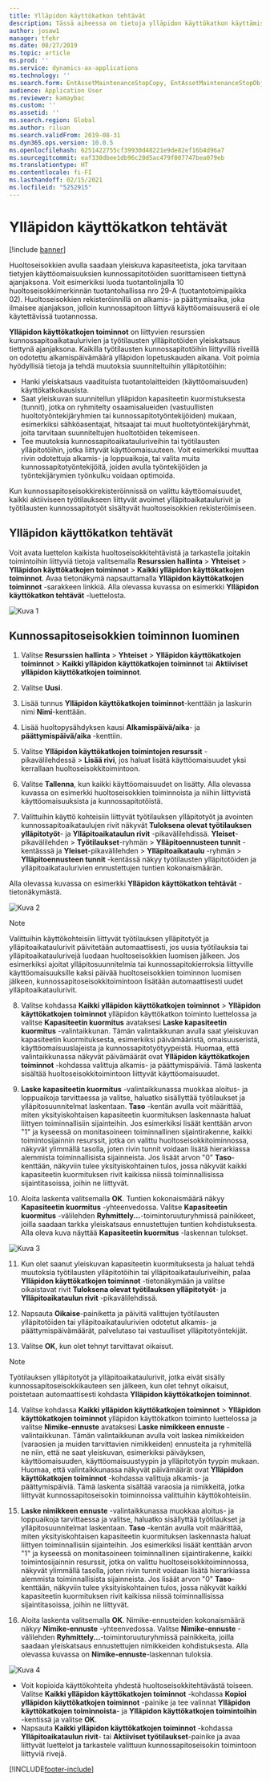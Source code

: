 ```yaml
---
title: Ylläpidon käyttökatkon tehtävät
description: Tässä aiheessa on tietoja ylläpidon käyttökatkon käyttämisestä kapasiteetin yleiskuvan saamiseksi. Se tarvitaan tietyjen käyttöomaisuuksien kunnossapitotöiden suorittamiseen tiettynä ajanjaksona.
author: josaw1
manager: tfehr
ms.date: 08/27/2019
ms.topic: article
ms.prod: ''
ms.service: dynamics-ax-applications
ms.technology: ''
ms.search.form: EntAssetMaintenanceStopCopy, EntAssetMaintenanceStopObject, EntAssetObjectProductionStop, EntAssetProductionStopType, EntAssetMaintenanceStop
audience: Application User
ms.reviewer: kamaybac
ms.custom: ''
ms.assetid: ''
ms.search.region: Global
ms.author: riluan
ms.search.validFrom: 2019-08-31
ms.dyn365.ops.version: 10.0.5
ms.openlocfilehash: 6251422755cf39930d48221e9de82ef16b4d96a7
ms.sourcegitcommit: eaf330dbee1db96c20d5ac479f007747bea079eb
ms.translationtype: HT
ms.contentlocale: fi-FI
ms.lasthandoff: 02/15/2021
ms.locfileid: "5252915"
---
```

# <a name="maintenance-downtime-activities"></a>Ylläpidon käyttökatkon tehtävät

[!include [banner](../../includes/banner.md)]

Huoltoseisokkien avulla saadaan yleiskuva kapasiteetista, joka tarvitaan tietyjen käyttöomaisuuksien kunnossapitotöiden suorittamiseen tiettynä ajanjaksona. Voit esimerkiksi luoda tuotantolinjalla 10 huoltoseisokkimerkinnän tuotantohallissa nro 29-A (tuotantotoimipaikka 02). Huoltoseisokkien rekisteröinnillä on alkamis- ja päättymisaika, joka ilmaisee ajanjakson, jolloin kunnossapitoon liittyvä käyttöomaisuuserä ei ole käytettävissä tuotannossa.

**Ylläpidon käyttökatkojen toiminnot** on liittyvien resurssien kunnossapitoaikataulurivien ja työtilausten yllläpitotöiden yleiskatsaus tiettynä ajanjaksona. Kaikilla työtilausten kunnossapitotöihin liittyvillä riveillä on odotettu alkamispäivämäärä ylläpidon lopetuskauden aikana. Voit poimia hyödyllisiä tietoja ja tehdä muutoksia suunniteltuihin ylläpitotöihin:

- Hanki yleiskatsaus vaadituista tuotantolaitteiden (käyttöomaisuuden) käyttökatkokausista.  
- Saat yleiskuvan suunnitellun ylläpidon kapasiteetin kuormistuksesta (tunnit), jotka on ryhmitelty osaamisalueiden (vastuullisten huoltotyöntekijäryhmien tai kunnossapitotyöntekijöiden) mukaan, esimerkiksi sähköasentajat, hitsaajat tai muut huoltotyöntekijäryhmät, joita tarvitaan suunniteltujen huoltotöiden tekemiseen.  
- Tee muutoksia kunnossapitoaikatauluriveihin tai työtilausten ylläpitotöihin, jotka liittyvät käyttöomaisuuteen. Voit esimerkiksi muuttaa rivin odotettuja alkamis- ja loppuaikoja, tai valita muita kunnossapitotyöntekijöitä, joiden avulla työntekijöiden ja työntekijärymien työnkulku voidaan optimoida.

Kun kunnossapitoseisokkirekisteröinnissä on valittu käyttöomaisuudet, kaikki aktiiviseen työtilaukseen liittyvät avoimet ylläpitoaikataulurivit ja työtilausten kunnossapitotyöt sisältyvät huoltoseisokkien rekisteröimiseen.

## <a name="maintenance-downtime-activities"></a>Ylläpidon käyttökatkon tehtävät

Voit avata luettelon kaikista huoltoseisokkitehtävistä ja tarkastella joitakin toimintoihin liittyviä tietoja valitsemalla **Resurssien hallinta** > **Yhteiset** > **Ylläpidon käyttökatkojen toiminnot** > **Kaikki ylläpidon käyttökatkojen toiminnot**. Avaa tietonäkymä napsauttamalla **Ylläpidon käyttökatkojen toiminnot** -sarakkeen linkkiä. Alla olevassa kuvassa on esimerkki **Ylläpidon käyttökatkon tehtävät** -luettelosta.

![Kuva 1](media/19-preventive-maintenance.png)


## <a name="create-a-maintenance-downtime-activity"></a>Kunnossapitoseisokkien toiminnon luominen

1. Valitse **Resurssien hallinta** > **Yhteiset** > **Ylläpidon käyttökatkojen toiminnot** > **Kaikki ylläpidon käyttökatkojen toiminnot** tai **Aktiiviset ylläpidon käyttökatkojen toiminnot**.

2. Valitse **Uusi**.

3. Lisää tunnus **Ylläpidon käyttökatkojen toiminnot**-kenttään ja laskurin nimi **Nimi**-kenttään.

4. Lisää huoltopysähdyksen kausi **Alkamispäivä/aika**- ja **päättymispäivä/aika** -kenttiin.

5. Valitse **Ylläpidon käyttökatkojen toimintojen resurssit** -pikavälilehdessä > **Lisää rivi**, jos haluat lisätä käyttöomaisuudet yksi kerrallaan huoltoseisokkitoimintoon.

6. Valitse **Tallenna**, kun kaikki käyttöomaisuudet on lisätty. Alla olevassa kuvassa on esimerkki huoltoseisokkien toiminnoista ja niihin liittyvistä käyttöomaisuuksista ja kunnossapitotöistä.

7. Valittuihin käyttö kohteisiin liittyvät työtilauksen ylläpitotyöt ja avointen kunnossapitoaikataulujen rivit näkyvät **Tuloksena olevat työtilauksen ylläpitotyöt**- ja **Ylläpitoaikataulun rivit** -pikavälilehdissä. **Yleiset**-pikavälilehden > **Työtilaukset**-ryhmän > **Ylläpitoennusteen tunnit** -kentässsä ja **Yleiset**-pikavälilehden > **Ylläpitoaikataulu** -ryhmän > **Ylläpitoennusteen tunnit** -kentässä näkyy työtilausten ylläpitotöiden ja ylläpitoaikataulurivien ennustettujen tuntien kokonaismäärän.

Alla olevassa kuvassa on esimerkki **Ylläpidon käyttökatkon tehtävät** -tietonäkymästä.

![Kuva 2](media/20-preventive-maintenance.png)

>[!NOTE]
>Valittuihin käyttökohteisiin liittyvät työtilauksen ylläpitotyöt ja ylläpitoaikataulurivit päivitetään automaattisesti, jos uusia työtilauksia tai ylläpitoaikataulurivejä luodaan huoltoseisokkien luomisen jälkeen. Jos esimerkiksi ajoitat ylläpitosuunnitelmia tai kunnossapitokierroksia liittyville käyttöomaisuuksille kaksi päivää huoltoseisokkien toiminnon luomisen jälkeen, kunnossapitoseisokkitoimintoon lisätään automaattisesti uudet ylläpitoaikataulurivit.

8. Valitse kohdassa **Kaikki ylläpidon käyttökatkojen toiminnot** > **Ylläpidon käyttökatkojen toiminnot** ylläpidon käyttökatkon toiminto luettelossa ja valitse **Kapasiteetin kuormitus** avataksesi **Laske kapasiteetin kuormitus** -valintaikkunan. Tämän valintaikkunan avulla saat yleiskuvan kapasiteetin kuormituksesta, esimerkiksi päivämääristä, omaisuuseristä, käyttöomaisuuslajeista ja kunnossapitotyötyypeistä. Huomaa, että valintaikkunassa näkyvät päivämäärät ovat **Ylläpidon käyttökatkojen toiminnot** -kohdassa valittuja alkamis- ja päättymispäiviä. Tämä laskenta sisältää huoltoseisokkitoimintoon liittyvät käyttöomaisuudet.

9. **Laske kapasiteetin kuormitus** -valintaikkunassa muokkaa aloitus- ja loppuaikoja tarvittaessa ja valitse, haluatko sisällyttää työtilaukset ja ylläpitosuunnitelmat laskentaan. **Taso** -kentän avulla voit määrittää, miten yksityiskohtaisen kapasiteetin kuormituksen laskennasta haluat liittyen toiminnallisiin sijainteihin. Jos esimerkiksi lisäät kenttään arvon "1" ja kyseessä on monitasoineen toiminnallinen sijaintirakenne, kaikki toimintosijainnin resurssit, jotka on valittu huoltoseisokkitoiminnossa, näkyvät ylimmällä tasolla, joten rivin tunnit voidaan lisätä hierarkiassa alemmista toiminnallisista sijainneista. Jos lisäät arvon "0" **Taso**-kenttään, näkyviin tulee yksityiskohtainen tulos, jossa näkyvät kaikki kapasiteetin kuormituksen rivit kaikissa niissä toiminnallisissa sijaintitasoissa, joihin ne liittyvät.

10. Aloita laskenta valitsemalla **OK**. Tuntien kokonaismäärä näkyy **Kapasiteetin kuormitus** -yhteenvedossa. Valitse **Kapasiteetin kuormitus** -välilehden **Ryhmittely...**-toimintoruuturyhmissä painikkeet, joilla saadaan tarkka yleiskatsaus ennustettujen tuntien kohdistuksesta. Alla oleva kuva näyttää **Kapasiteetin kuormitus** -laskennan tulokset.

![Kuva 3](media/21-preventive-maintenance.png)

11. Kun olet saanut yleiskuvan kapasiteetin kuormituksesta ja haluat tehdä muutoksia työtilausten ylläpitotöihin tai ylläpitoaikatauluriveihin, palaa **Ylläpidon käyttökatkojen toiminnot** -tietonäkymään ja valitse oikaistavat rivit **Tuloksena olevat työtilauksen ylläpitotyöt**- ja **Ylläpitoaikataulun rivit** -pikavälilehdissä.

12. Napsauta **Oikaise**-painiketta ja päivitä valittujen työtilausten ylläpitotöiden tai ylläpitoaikataulurivien odotetut alkamis- ja päättymispäivämäärät, palvelutaso tai vastuulliset ylläpitotyöntekijät.

13. Valitse **OK**, kun olet tehnyt tarvittavat oikaisut. 

>[!NOTE]
>Työtilauksen ylläpitotyöt ja ylläpitoaikataulurivit, jotka eivät sisälly kunnossapitoseisokkikauteen sen jälkeen, kun olet tehnyt oikaisut, poistetaan automaattisesti kohdasta **Ylläpidon käyttökatkojen toiminnot**.

14. Valitse kohdassa **Kaikki ylläpidon käyttökatkojen toiminnot** > **Ylläpidon käyttökatkojen toiminnot** ylläpidon käyttökatkon toiminto luettelossa ja valitse **Nimike-ennuste** avataksesi **Laske nimikkeen ennuste** -valintaikkunan. Tämän valintaikkunan avulla voit laskea nimikkeiden (varaosien ja muiden tarvittavien nimikkeiden) ennusteita ja ryhmitellä ne niin, että ne saat yleiskuvan, esimerkiksi päiväyksen, käyttöomaisuuden, käyttöomaisuustyypin ja ylläpitotyön tyypin mukaan. Huomaa, että valintaikkunassa näkyvät päivämäärät ovat **Ylläpidon käyttökatkojen toiminnot** -kohdassa valittuja alkamis- ja päättymispäiviä. Tämä laskenta sisältää varaosia ja nimikkeitä, jotka liittyvät kunnossapitoseisokin toiminnoissa valittuihin käyttökohteisiin.

15. **Laske nimikkeen ennuste** -valintaikkunassa muokkaa aloitus- ja loppuaikoja tarvittaessa ja valitse, haluatko sisällyttää työtilaukset ja ylläpitosuunnitelmat laskentaan. **Taso** -kentän avulla voit määrittää, miten yksityiskohtaisen kapasiteetin kuormituksen laskennasta haluat liittyen toiminnallisiin sijainteihin. Jos esimerkiksi lisäät kenttään arvon "1" ja kyseessä on monitasoineen toiminnallinen sijaintirakenne, kaikki toimintosijainnin resurssit, jotka on valittu huoltoseisokkitoiminnossa, näkyvät ylimmällä tasolla, joten rivin tunnit voidaan lisätä hierarkiassa alemmista toiminnallisista sijainneista. Jos lisäät arvon "0" **Taso**-kenttään, näkyviin tulee yksityiskohtainen tulos, jossa näkyvät kaikki kapasiteetin kuormituksen rivit kaikissa niissä toiminnallisissa sijaintitasoissa, joihin ne liittyvät.

16. Aloita laskenta valitsemalla **OK**. Nimike-ennusteiden kokonaismäärä näkyy **Nimike-ennuste** -yhteenvedossa. Valitse **Nimike-ennuste** -välilehden **Ryhmittely...**-toimintoruuturyhmissä painikkeita, joilla saadaan yleiskatsaus ennustettujen nimikkeiden kohdistuksesta. Alla olevassa kuvassa on **Nimike-ennuste**-laskennan tuloksia.

![Kuva 4](media/22-preventive-maintenance.png)

- Voit kopioida käyttökohteita yhdestä huoltoseisokkitehtävästä toiseen. Valitse **Kaikki ylläpidon käyttökatkojen toiminnot** -kohdassa **Kopioi ylläpidon käyttökatkojen toiminnot** -painike ja tee valinnat **Ylläpidon käyttökatkojen toiminnoista**- ja **Ylläpidon käyttökatkojen toimintoihin** -kentissä ja valitse **OK**.
- Napsauta **Kaikki ylläpidon käyttökatkojen toiminnot** -kohdassa **Ylläpitoaikataulun rivit**- tai **Aktiiviset työtilaukset**-painike ja avaa liittyvät luettelot ja tarkastele valittuun kunnossapitoseisokin toimintoon liittyviä rivejä.



[!INCLUDE[footer-include](../../../includes/footer-banner.md)]